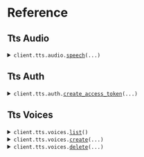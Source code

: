 # Reference
## Tts Audio
<details><summary><code>client.tts.audio.<a href="src/speechify/tts/audio/client.py">speech</a>(...)</code></summary>
<dl>
<dd>

#### 📝 Description

<dl>
<dd>

<dl>
<dd>

Gets the speech data for the given input
</dd>
</dl>
</dd>
</dl>

#### 🔌 Usage

<dl>
<dd>

<dl>
<dd>

```python
from speechify import Speechify

client = Speechify(
    token="YOUR_TOKEN",
)
client.tts.audio.speech(
    input="input",
    voice_id="voice_id",
)

```
</dd>
</dl>
</dd>
</dl>

#### ⚙️ Parameters

<dl>
<dd>

<dl>
<dd>

**input:** `str` 

Plain text or SSML to be synthesized to speech.
Refer to https://docs.sws.speechify.com/docs/api-limits for the input size limits.
Emotion, Pitch and Speed Rate are configured in the ssml input, please refer to the ssml documentation for more information: https://docs.sws.speechify.com/docs/ssml#prosody
    
</dd>
</dl>

<dl>
<dd>

**voice_id:** `str` — Id of the voice to be used for synthesizing speech. Refer to /v1/voices endpoint for available voices
    
</dd>
</dl>

<dl>
<dd>

**audio_format:** `typing.Optional[GetSpeechRequestAudioFormat]` — The format for the output audio. Note, that the current default is "wav", but there's no guarantee it will not change in the future. We recommend always passing the specific param you expect.
    
</dd>
</dl>

<dl>
<dd>

**language:** `typing.Optional[str]` 

Language of the input. Follow the format of an ISO 639-1 language code and an ISO 3166-1 region code, separated by a hyphen, e.g. en-US.
Please refer to the list of the supported languages and recommendations regarding this parameter: https://docs.sws.speechify.com/docs/language-support.
    
</dd>
</dl>

<dl>
<dd>

**model:** `typing.Optional[GetSpeechRequestModel]` — Model used for audio synthesis. `simba-base` and `simba-turbo` are deprecated. Use `simba-english` or `simba-multilingual` instead.
    
</dd>
</dl>

<dl>
<dd>

**options:** `typing.Optional[GetSpeechOptionsRequest]` 
    
</dd>
</dl>

<dl>
<dd>

**request_options:** `typing.Optional[RequestOptions]` — Request-specific configuration.
    
</dd>
</dl>
</dd>
</dl>


</dd>
</dl>
</details>

## Tts Auth
<details><summary><code>client.tts.auth.<a href="src/speechify/tts/auth/client.py">create_access_token</a>(...)</code></summary>
<dl>
<dd>

#### 📝 Description

<dl>
<dd>

<dl>
<dd>

WARNING: This endpoint is deprecated. Create a new API token for the logged in user.
</dd>
</dl>
</dd>
</dl>

#### 🔌 Usage

<dl>
<dd>

<dl>
<dd>

```python
from speechify import Speechify

client = Speechify(
    token="YOUR_TOKEN",
)
client.tts.auth.create_access_token()

```
</dd>
</dl>
</dd>
</dl>

#### ⚙️ Parameters

<dl>
<dd>

<dl>
<dd>

**scope:** `typing.Optional[CreateAccessTokenRequestScope]` 

The scope, or a space-delimited list of scopes the token is requested for
in: body
    
</dd>
</dl>

<dl>
<dd>

**request_options:** `typing.Optional[RequestOptions]` — Request-specific configuration.
    
</dd>
</dl>
</dd>
</dl>


</dd>
</dl>
</details>

## Tts Voices
<details><summary><code>client.tts.voices.<a href="src/speechify/tts/voices/client.py">list</a>()</code></summary>
<dl>
<dd>

#### 📝 Description

<dl>
<dd>

<dl>
<dd>

Gets the list of voices available for the user
</dd>
</dl>
</dd>
</dl>

#### 🔌 Usage

<dl>
<dd>

<dl>
<dd>

```python
from speechify import Speechify

client = Speechify(
    token="YOUR_TOKEN",
)
client.tts.voices.list()

```
</dd>
</dl>
</dd>
</dl>

#### ⚙️ Parameters

<dl>
<dd>

<dl>
<dd>

**request_options:** `typing.Optional[RequestOptions]` — Request-specific configuration.
    
</dd>
</dl>
</dd>
</dl>


</dd>
</dl>
</details>

<details><summary><code>client.tts.voices.<a href="src/speechify/tts/voices/client.py">create</a>(...)</code></summary>
<dl>
<dd>

#### 📝 Description

<dl>
<dd>

<dl>
<dd>

Create a personal (cloned) voice for the user
</dd>
</dl>
</dd>
</dl>

#### 🔌 Usage

<dl>
<dd>

<dl>
<dd>

```python
from speechify import Speechify

client = Speechify(
    token="YOUR_TOKEN",
)
client.tts.voices.create(
    name="name",
    gender="male",
    consent="consent",
)

```
</dd>
</dl>
</dd>
</dl>

#### ⚙️ Parameters

<dl>
<dd>

<dl>
<dd>

**name:** `str` — Name of the personal voice
    
</dd>
</dl>

<dl>
<dd>

**gender:** `VoicesCreateRequestGender` 

Gender marker for the personal voice
male GenderMale
female GenderFemale
notSpecified GenderNotSpecified
    
</dd>
</dl>

<dl>
<dd>

**sample:** `from __future__ import annotations

core.File` — See core.File for more documentation
    
</dd>
</dl>

<dl>
<dd>

**consent:** `str` 

A **string** representing the user consent information in JSON format
This should include the fullName and email of the consenting individual.
For example, `{"fullName": "John Doe", "email": "john@example.com"}`
    
</dd>
</dl>

<dl>
<dd>

**locale:** `typing.Optional[str]` — Native language (locale) of the personal voice (e.g. en-US, es-ES, etc.)
    
</dd>
</dl>

<dl>
<dd>

**avatar:** `from __future__ import annotations

typing.Optional[core.File]` — See core.File for more documentation
    
</dd>
</dl>

<dl>
<dd>

**request_options:** `typing.Optional[RequestOptions]` — Request-specific configuration.
    
</dd>
</dl>
</dd>
</dl>


</dd>
</dl>
</details>

<details><summary><code>client.tts.voices.<a href="src/speechify/tts/voices/client.py">delete</a>(...)</code></summary>
<dl>
<dd>

#### 📝 Description

<dl>
<dd>

<dl>
<dd>

Delete a personal (cloned) voice
</dd>
</dl>
</dd>
</dl>

#### 🔌 Usage

<dl>
<dd>

<dl>
<dd>

```python
from speechify import Speechify

client = Speechify(
    token="YOUR_TOKEN",
)
client.tts.voices.delete(
    id="id",
)

```
</dd>
</dl>
</dd>
</dl>

#### ⚙️ Parameters

<dl>
<dd>

<dl>
<dd>

**id:** `str` — The ID of the voice to delete
    
</dd>
</dl>

<dl>
<dd>

**request_options:** `typing.Optional[RequestOptions]` — Request-specific configuration.
    
</dd>
</dl>
</dd>
</dl>


</dd>
</dl>
</details>

